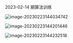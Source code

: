 2023-02-14 期算法训练

![image-20230223144034742](https://chanceyliu-1301861058.cos.ap-chongqing.myqcloud.com/markdown/image-20230223144034742.png)

![image-20230223144201446](https://chanceyliu-1301861058.cos.ap-chongqing.myqcloud.com/markdown/image-20230223144201446.png)

![image-20230223144232518](https://chanceyliu-1301861058.cos.ap-chongqing.myqcloud.com/markdown/image-20230223144232518.png)
